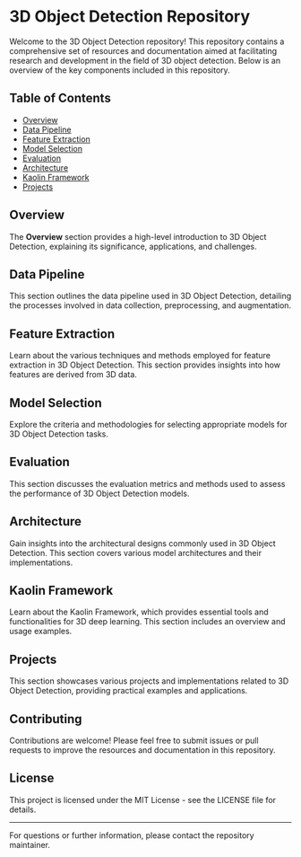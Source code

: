 # 3D Object Detection Repository

Welcome to the 3D Object Detection repository! This repository contains a comprehensive set of resources and documentation aimed at facilitating research and development in the field of 3D object detection. Below is an overview of the key components included in this repository.

## Table of Contents

- [Overview](#overview)
- [Data Pipeline](#data-pipeline)
- [Feature Extraction](#feature-extraction)
- [Model Selection](#model-selection)
- [Evaluation](#evaluation)
- [Architecture](#architecture)
- [Kaolin Framework](#kaolin-framework)
- [Projects](#projects)

## Overview

The **Overview** section provides a high-level introduction to 3D Object Detection, explaining its significance, applications, and challenges.

## Data Pipeline

This section outlines the data pipeline used in 3D Object Detection, detailing the processes involved in data collection, preprocessing, and augmentation.

## Feature Extraction

Learn about the various techniques and methods employed for feature extraction in 3D Object Detection. This section provides insights into how features are derived from 3D data.

## Model Selection

Explore the criteria and methodologies for selecting appropriate models for 3D Object Detection tasks.

## Evaluation

This section discusses the evaluation metrics and methods used to assess the performance of 3D Object Detection models.

## Architecture

Gain insights into the architectural designs commonly used in 3D Object Detection. This section covers various model architectures and their implementations.

## Kaolin Framework

Learn about the Kaolin Framework, which provides essential tools and functionalities for 3D deep learning. This section includes an overview and usage examples.

## Projects

This section showcases various projects and implementations related to 3D Object Detection, providing practical examples and applications.

## Contributing

Contributions are welcome! Please feel free to submit issues or pull requests to improve the resources and documentation in this repository.

## License

This project is licensed under the MIT License - see the LICENSE file for details.

---

For questions or further information, please contact the repository maintainer.
